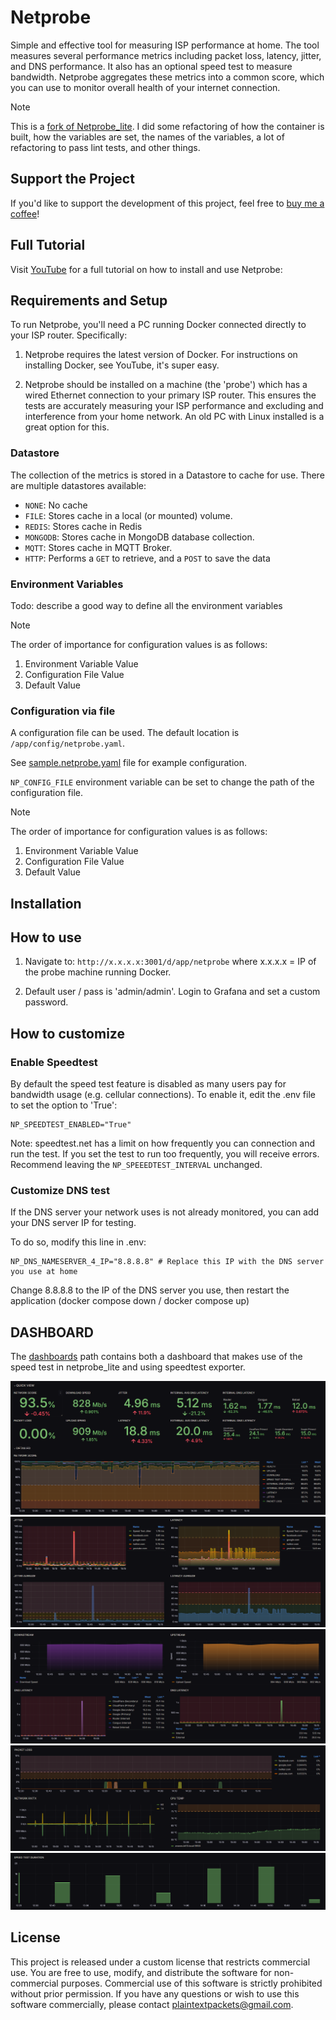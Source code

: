# Netprobe

Simple and effective tool for measuring ISP performance at home. The tool measures several performance metrics
including packet loss, latency, jitter, and DNS performance. It also has an optional speed test to measure bandwidth.
Netprobe aggregates these metrics into a common score, which you can use to monitor overall health of your internet
connection.

> [!NOTE]
> This is a [fork of Netprobe_lite](https://github.com/plaintextpackets/netprobe_lite). I did some refactoring of
> how the container is built, how the variables are set, the names of the variables, a lot of refactoring
> to pass lint tests, and other things.

## Support the Project

If you'd like to support the development of this project, feel free to
[buy me a coffee](https://buymeacoffee.com/plaintextpm)!

## Full Tutorial

Visit [YouTube](https://youtu.be/Wn31husi6tc) for a full tutorial on how to install and use Netprobe:

## Requirements and Setup

To run Netprobe, you'll need a PC running Docker connected directly to your ISP router. Specifically:

1. Netprobe requires the latest version of Docker. For instructions on installing Docker, see YouTube, it's super easy.

1. Netprobe should be installed on a machine (the 'probe') which has a wired Ethernet connection to your primary ISP
router. This ensures the tests are accurately measuring your ISP performance and excluding and interference from your
home network. An old PC with Linux installed is a great option for this.

### Datastore

The collection of the metrics is stored in a Datastore to cache for use. There are multiple datastores available:

- `NONE`: No cache
- `FILE`: Stores cache in a local (or mounted) volume.
- `REDIS`: Stores cache in Redis
- `MONGODB`: Stores cache in MongoDB database collection.
- `MQTT`: Stores cache in MQTT Broker.
- `HTTP`: Performs a `GET` to retrieve, and a `POST` to save the data

### Environment Variables

Todo: describe a good way to define all the environment variables

> [!NOTE]
> The order of importance for configuration values is as follows:
>
> 1. Environment Variable Value
> 1. Configuration File Value
> 1. Default Value

### Configuration via file

A configuration file can be used. The default location is `/app/config/netprobe.yaml`.

See [sample.netprobe.yaml](sample.netprobe.yaml) file for example configuration.

`NP_CONFIG_FILE` environment variable can be set to change the path of the configuration file.

> [!NOTE]
> The order of importance for configuration values is as follows:
>
> 1. Environment Variable Value
> 1. Configuration File Value
> 1. Default Value

## Installation

## How to use

1. Navigate to: `http://x.x.x.x:3001/d/app/netprobe` where x.x.x.x = IP of the probe machine running Docker.

1. Default user / pass is 'admin/admin'. Login to Grafana and set a custom password.

## How to customize

### Enable Speedtest

By default the speed test feature is disabled as many users pay for bandwidth usage (e.g. cellular connections). To
enable it, edit the .env file to set the option to 'True':

``` shell
NP_SPEEDTEST_ENABLED="True"
```

Note: speedtest.net has a limit on how frequently you can connection and run the test. If you set the test to run too
frequently, you will receive errors. Recommend leaving the `NP_SPEEEDTEST_INTERVAL` unchanged.

### Customize DNS test

If the DNS server your network uses is not already monitored, you can add your DNS server IP for testing.

To do so, modify this line in .env:

``` shell
NP_DNS_NAMESERVER_4_IP="8.8.8.8" # Replace this IP with the DNS server you use at home
```

Change 8.8.8.8 to the IP of the DNS server you use, then restart the application
(docker compose down / docker compose up)

## DASHBOARD

The [dashboards](dashboards) path contains both a dashboard that makes use of the speed test in
netprobe_lite and using speedtest exporter.

![Dashboard 1](assets/dashboard1.png)
![Dashboard 2](assets/dashboard2.png)
![Dashboard 3](assets/dashboard3.png)
![Dashboard 4](assets/dashboard4.png)
![Dashboard 5](assets/dashboard5.png)

## License

This project is released under a custom license that restricts commercial use. You are free to use, modify,
and distribute the software for non-commercial purposes. Commercial use of this software is strictly prohibited
without prior permission. If you have any questions or wish to use this software commercially, please contact
[plaintextpackets@gmail.com](mailto:plaintextpackets@gmail.com).
